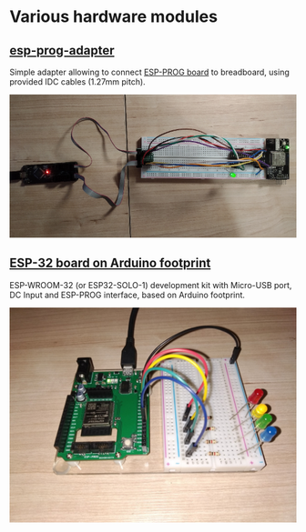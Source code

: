 # Various hardware modules

## [esp-prog-adapter](esp-prog-adapter)

Simple adapter allowing to connect [ESP-PROG board](https://docs.espressif.com/projects/espressif-esp-iot-solution/en/latest/hw-reference/ESP-Prog_guide.html)
to breadboard, using provided IDC cables (1.27mm pitch).

![Picture 1](esp-prog-adapter/docs/picture1.png)


## [ESP-32 board on Arduino footprint](modules/esp-32-board)

ESP-WROOM-32 (or ESP32-SOLO-1) development kit with Micro-USB port, DC Input and ESP-PROG interface,
based on Arduino footprint.

![Picture 1](modules/esp-32-board/docs/picture1.jpg)
